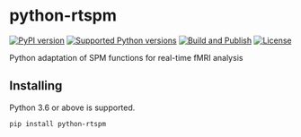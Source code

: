 # python-rtspm

[![PyPI version](https://img.shields.io/pypi/v/python-rtspm.svg)](https://pypi.python.org/pypi/python-rtspm)
[![Supported Python versions](https://img.shields.io/pypi/pyversions/python-rtspm.svg)](https://pypi.org/project/python-rtspm/#files)
[![Build and Publish](https://github.com/OpenNFT/python-rtspm/workflows/Build%20and%20Publish/badge.svg)](https://github.com/OpenNFT/python-rtspm/actions/workflows/build-publish.yaml)
[![License](https://img.shields.io/pypi/l/python-rtspm.svg)](https://choosealicense.com/licenses/gpl-3.0)

Python adaptation of SPM functions for real-time fMRI analysis

## Installing

Python 3.6 or above is supported.

```
pip install python-rtspm
```
